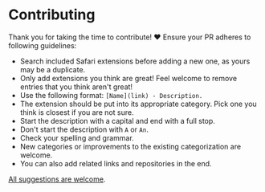 # Contributing

Thank you for taking the time to contribute! ♥️ Ensure your PR adheres to following guidelines:

- Search included Safari extensions before adding a new one, as yours may be a duplicate.
- Only add extensions you think are great! Feel welcome to remove entries that you think aren't great!
- Use the following format: `[Name](link) - Description.`
- The extension should be put into its appropriate category. Pick one you think is closest if you are not sure.
- Start the description with a capital and end with a full stop.
- Don't start the description with `A` or `An`.
- Check your spelling and grammar.
- New categories or improvements to the existing categorization are welcome.
- You can also add related links and repositories in the end.

[All suggestions are welcome](../../edit/master/readme.md).

